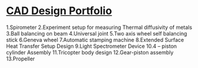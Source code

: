 # [CAD Design Portfolio](https://gajanansd.github.io/)

1.Spirometer
2.Experiment setup for measuring Thermal diffusivity of metals
3.Ball balancing on beam
4.Universal joint
5.Two axis wheel self balancing stick 
6.Geneva wheel
7.Automatic stamping machine
8.Extended Surface Heat Transfer Setup Design
9.Light Spectrometer Device
10.4 – piston cylinder Assembly
11.Tricopter body design
12.Gear-piston assembly
13.Propeller
